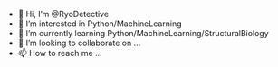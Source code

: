 - 👋 Hi, I’m @RyoDetective
- 👀 I’m interested in Python/MachineLearning
- 🌱 I’m currently learning Python/MachineLearning/StructuralBiology
- 💞️ I’m looking to collaborate on ...
- 📫 How to reach me ...

<!---
RyoDetective/RyoDetective is a ✨ special ✨ repository because its `README.md` (this file) appears on your GitHub profile.
You can click the Preview link to take a look at your changes.
--->
